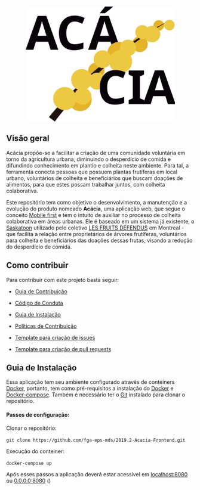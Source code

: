 <p align="center">  <img src="src/assets/images/wordmark_1.svg" width="400"></p>

## Visão geral

Acácia propõe-se a facilitar a criação de uma comunidade voluntária em torno da agricultura urbana, diminuindo o desperdício de comida e difundindo conhecimento em plantio e colheita neste ambiente. Para tal, a ferramenta conecta pessoas que possuem plantas frutíferas em local urbano, voluntários de colheita e beneficiários que buscam doações de alimentos, para que estes possam trabalhar juntos, com colheita colaborativa.

Este repositório tem como objetivo o desenvolvimento, a manutenção e a evolução do produto nomeado **Acácia**, uma aplicação web, que segue o conceito [Mobile first](https://digitalks.com.br/artigos/mobile-first-e-o-que-voce-realmente-precisa-saber-respeito/) e tem o intuito de auxiliar no processo de colheita colaborativa em áreas urbanas. Ele é baseado em um sistema já existente, o [Saskatoon](https://github.com/tiagovaz/saskatoon) utilizado pelo coletivo [LES FRUITS DÉFENDUS](https://santropolroulant.org/en/what-is-the-roulant/collectives/fruits-defendus/) em Montreal - que facilita a relação entre proprietários de árvores frutíferas, voluntários para colheita e beneficiários das doações dessas frutas, visando a redução do desperdício de comida.

  

## Como contribuir

Para contribuir com este projeto basta seguir:

-  [Guia de Contribuição](https://fga-eps-mds.github.io/2019.2-Acacia/#/contributing) 

-  [Código de Conduta](https://fga-eps-mds.github.io/2019.2-Acacia/#/code-of-conduct)

-  [Guia de Instalação](#guia-de-instalação)

-  [Políticas de Contribuição](https://fga-eps-mds.github.io/2019.2-Acacia/#/policies)

-  [Template para criação de issues](https://github.com/fga-eps-mds/2019.2-Acacia/tree/develop/.github/ISSUE_TEMPLATE)

-  [Template para criação de pull requests](https://github.com/fga-eps-mds/2019.2-Acacia/blob/develop/.github/PULL_REQUEST_TEMPLATE.md)

  

## Guia de Instalação

Essa aplicação tem seu ambiente configurado através de conteiners [Docker](https://www.docker.com), portanto, tem como pré-requisitos a instalação do [Docker](https://www.docker.com/get-started) e [Docker-compose](https://docs.docker.com/compose/install/).
Também é necessário ter o [Git](https://git-scm.com) instalado para clonar o repositório.

#### Passos de configuração:

Clonar o repositório:

`git clone https://github.com/fga-eps-mds/2019.2-Acacia-Frontend.git`

Execução do conteiner:

`docker-compose up`

Após esses passos a aplicação deverá estar acessível em [localhost:8080](localhost:8080) ou [0.0.0.0:8080](0.0.0.0:8080)
()

